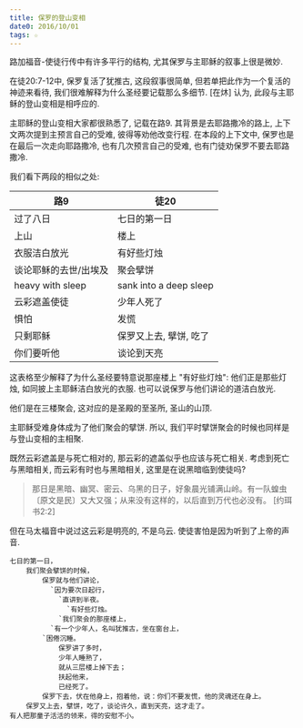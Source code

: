 ```yaml
---
title: 保罗的登山变相
date0: 2016/10/01
tags: ☆
---
```


路加福音-使徒行传中有许多平行的结构, 尤其保罗与主耶稣的叙事上很是微妙.

在徒20:7-12中, 保罗复活了犹推古, 这段叙事很简单, 但若单把此作为一个复活的神迹来看待, 我们很难解释为什么圣经要记载那么多细节. [在炑] 认为, 此段与主耶稣的登山变相是相呼应的.

主耶稣的登山变相大家都很熟悉了, 记载在路9. 其背景是去耶路撒冷的路上, 上下文两次提到主预言自己的受难, 彼得等劝他改变行程. 在本段的上下文中, 保罗也是在最后一次走向耶路撒冷, 也有几次预言自己的受难, 也有门徒劝保罗不要去耶路撒冷.

我们看下两段的相似之处:

路9                   | 徒20
----------------------|-----------------------
过了八日              | 七日的第一日
上山                  | 楼上
衣服洁白放光          | 有好些灯烛
谈论耶稣的去世/出埃及 | 聚会擘饼
heavy with sleep      | sank into a deep sleep
云彩遮盖使徒          | 少年人死了
惧怕                  | 发慌
只剩耶稣              | 保罗又上去, 擘饼, 吃了
你们要听他            | 谈论到天亮

这表格至少解释了为什么圣经要特意说那座楼上 "有好些灯烛": 他们正是那些灯烛, 如同披上主耶稣洁白放光的衣服. 也可以说保罗与他们讲论的道洁白放光.

他们是在三楼聚会, 这对应的是圣殿的至圣所, 圣山的山顶.

主耶稣受难身体成为了他们聚会的擘饼. 所以, 我们平时擘饼聚会的时候也同样是与登山变相的主相聚.

既然云彩遮盖是与死亡相对的, 那云彩的遮盖似乎也应该与死亡相关. 考虑到死亡与黑暗相关, 而云彩有时也与黑暗相关, 这里是在说黑暗临到使徒吗?

> 那日是黑暗、幽冥、密云、乌黑的日子，好象晨光铺满山岭。有一队蝗虫〔原文是民〕又大又强；从来没有这样的，以后直到万代也必没有。 [约珥书2:2]

但在马太福音中说过这云彩是明亮的, 不是乌云. 使徒害怕是因为听到了上帝的声音.

    七日的第一日，
        我们聚会擘饼的时候，
            保罗就与他们讲论，
              `因为要次日起行，
                `直讲到半夜。
                  `有好些灯烛。
                `我们聚会的那座楼上，
              `有一个少年人，名叫犹推古，坐在窗台上，
            `困倦沉睡。
                保罗讲了多时，
                少年人睡熟了，
                就从三层楼上掉下去；
                扶起他来，
                已经死了。
            保罗下去，伏在他身上，抱着他，说：你们不要发慌，他的灵魂还在身上。
        保罗又上去，擘饼，吃了，谈论许久，直到天亮，这才走了。
    有人把那童子活活的领来，得的安慰不小。
